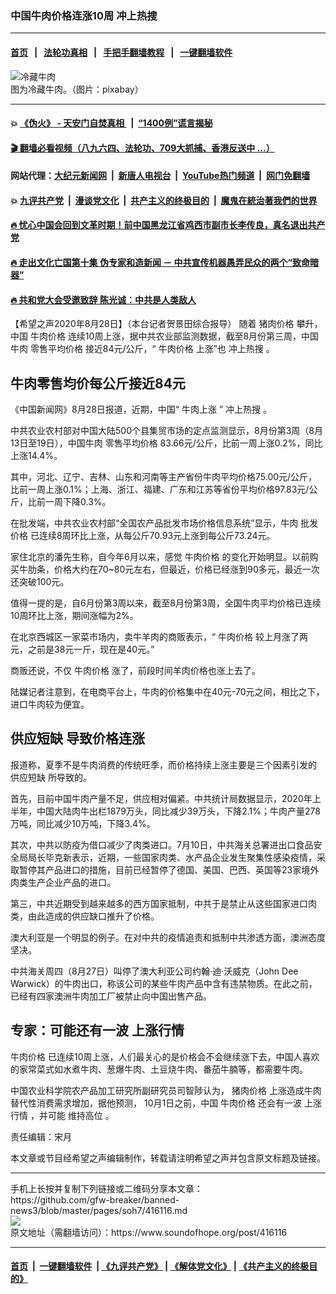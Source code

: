 ### 中国牛肉价格连涨10周 冲上热搜
------------------------

#### [首页](https://github.com/gfw-breaker/banned-news3/blob/master/README.md) &nbsp;&nbsp;|&nbsp;&nbsp; [法轮功真相](https://github.com/begood0513/basic/blob/master/README.md)  &nbsp;&nbsp;|&nbsp;&nbsp; [手把手翻墙教程](https://github.com/gfw-breaker/guides/wiki)  &nbsp;&nbsp;|&nbsp;&nbsp; [一键翻墙软件](https://github.com/gfw-breaker/nogfw/blob/master/README.md)  



<div><img alt="冷藏牛肉" src="https://img.soundofhope.org/2020-04/beef-2722686_1280-1586127504471.jpg"/>
<br/><figcaption class="caption">
 图为冷藏牛肉。（图片：pixabay）
</figcaption></div><hr/>

#### 💥 [《伪火》 - 天安门自焚真相 ](http://141.164.51.119:10000/videos/blog/weihuo.html)&nbsp; |&nbsp; [“1400例”谎言揭秘  ](http://141.164.51.119:10000/videos/blog/jiexi1400.html)

#### [ 🎬  翻墙必看视频（八九六四、法轮功、709大抓捕、香港反送中 ...）](https://github.com/gfw-breaker/links/blob/master/banned.md)

#### 网站代理：[大纪元新闻网](http://167.172.10.89:10080/gb/) &nbsp;|&nbsp; [新唐人电视台](http://167.172.10.89:8808/gb/)  &nbsp;|&nbsp; [YouTube热门频道](http://158.247.203.241/youtube.html) &nbsp;|&nbsp; [网门免翻墙](http://158.247.203.241:11000/show.aspx?name=ogHome)

#### 💥 [九评共产党](http://141.164.51.119:10000/videos/res/jiuping/)&nbsp; |&nbsp; [漫谈党文化](http://141.164.51.119:10000/videos/res/mtdwh/)&nbsp; |&nbsp; [共产主义的终极目的](http://141.164.51.119:10000/videos/res/zjmd/)&nbsp; |&nbsp; [魔鬼在統治著我們的世界](http://141.164.51.119:10000/videos/res/TheSpecter/)  

#### [ 🔥  忧心中国会回到文革时期！前中国黑龙江省鸡西市副市长李传良，真名退出共产党](http://141.164.51.119:10000/videos/news/quit01.html)

#### [ 🔥  走出文化亡国第十集 伪专家和造新闻 － 中共宣传机器愚弄民众的两个“致命暗器”](http://141.164.51.119:10000/videos/news/../res/zcwhwg/index.html)

#### [ 🔥  共和党大会受邀致辞 陈光诚：中共是人类敌人](http://141.164.51.119:10000/videos/news/cgc.html)

<div><div class="Content__Wrapper sc-1bvya0-0 grZQxZ">
 <p class="meta-top">
  <span class="meta">
   【希望之声2020年8月28日】（本台记者贺景田综合报导）
  </span>
  随着
  <ok href="/term/10727">
   猪肉价格
  </ok>
  攀升，中国
  <ok href="/term/362599">
   牛肉价格
  </ok>
  连续10周上涨，据中共农业部监测数据，截至8月份第三周，中国牛肉
  <ok href="/term/362608">
   零售平均价格
  </ok>
  接近84元/公斤，“
  <ok href="/term/362599">
   牛肉价格
  </ok>
  上涨”也
  <ok href="/term/362602">
   冲上热搜
  </ok>
  。
 </p>
 <h2>
  <strong>
   牛肉零售均价每公斤接近84元
  </strong>
 </h2>
 <p>
  《中国新闻网》8月28日报道，近期，中国“
  <ok href="/term/362605">
   牛肉上涨
  </ok>
  ”
  <ok href="/term/362602">
   冲上热搜
  </ok>
  。
 </p>
 <div class="AD_Embed__Wrap-sc-1xslmin-0 igMuqX module desktop">
  <div>
  </div>
 </div>
 <p>
  中共农业农村部对中国大陆500个县集贸市场的定点监测显示，8月份第3周（8月13日至19日），中国牛肉
  <ok href="/term/362608">
   零售平均价格
  </ok>
  83.66元/公斤，比前一周上涨0.2%，同比上涨14.4%。
 </p>
 <p>
  其中，河北、辽宁、吉林、山东和河南等主产省份牛肉平均价格75.00元/公斤，比前一周上涨0.1%；上海、浙江、福建、广东和江苏等省份平均价格97.83元/公斤，比前一周下降0.3%。
 </p>
 <p>
  在批发端，中共农业农村部“全国农产品批发市场价格信息系统”显示，牛肉
  <ok href="/term/362611">
   批发价格
  </ok>
  已连续8周环比上涨，从每公斤70.93元上涨到每公斤73.24元。
 </p>
 <p>
  家住北京的潘先生称，自今年6月以来，感觉
  <ok href="/term/362599">
   牛肉价格
  </ok>
  的变化开始明显。以前购买牛肋条，价格大约在70~80元左右，但最近，价格已经涨到90多元，最近一次还突破100元。
 </p>
 <p>
  值得一提的是，自6月份第3周以来，截至8月份第3周，全国牛肉平均价格已连续10周环比上涨，期间涨幅为2%。
 </p>
 <p>
  在北京西城区一家菜市场内，卖牛羊肉的商贩表示，“
  <ok href="/term/362599">
   牛肉价格
  </ok>
  较上月涨了两元，之前是38元一斤，现在是40元。”
 </p>
 <p>
  商贩还说，不仅
  <ok href="/term/362599">
   牛肉价格
  </ok>
  涨了，前段时间羊肉价格也涨上去了。
 </p>
 <p>
  陆媒记者注意到，在电商平台上，牛肉的价格集中在40元-70元之间，相比之下，进口牛肉较为便宜。
 </p>
 <h2>
  <strong>
   <ok href="/term/147850">
    供应短缺
   </ok>
   导致价格连涨
  </strong>
 </h2>
 <p>
  报道称，夏季不是牛肉消费的传统旺季，而价格持续上涨主要是三个因素引发的
  <ok href="/term/147850">
   供应短缺
  </ok>
  所导致的。
 </p>
 <p>
  首先，目前中国牛肉产量不足，供应相对偏紧。中共统计局数据显示，2020年上半年，中国大陆肉牛出栏1879万头，同比减少39万头，下降2.1%；牛肉产量278万吨，同比减少10万吨，下降3.4%。
 </p>
 <p>
  其次，中共以防疫为借口减少了肉类进口。7月10日，中共海关总署进出口食品安全局局长毕克新表示，近期，一些国家肉类、水产品企业发生聚集性感染疫情，采取暂停其产品进口的措施，目前已经暂停了德国、美国、巴西、英国等23家境外肉类生产企业产品的进口。
 </p>
 <p>
  第三，中共近期受到越来越多的西方国家抵制，中共于是禁止从这些国家进口肉类，由此造成的供应缺口推升了价格。
 </p>
 <p>
  澳大利亚是一个明显的例子。在对中共的疫情追责和抵制中共渗透方面，澳洲态度坚决。
 </p>
 <p>
  中共海关周四（8月27日）叫停了澳大利亚公司约翰·迪·沃威克（John Dee Warwick）的牛肉出口，称该公司的某些牛肉产品中含有违禁物质。在此之前，已经有四家澳洲牛肉加工厂被禁止向中国出售产品。
 </p>
 <h2>
  <strong>
   专家：可能还有一波
   <ok href="/term/362614">
    上涨行情
   </ok>
  </strong>
 </h2>
 <p>
  <ok href="/term/362599">
   牛肉价格
  </ok>
  已连续10周上涨，人们最关心的是价格会不会继续涨下去，中国人喜欢的家常菜式如水煮牛肉、葱爆牛肉、土豆烧牛肉、番茄牛腩等，都需要牛肉。
 </p>
 <p>
  中国农业科学院农产品加工研究所副研究员司智陟认为，
  <ok href="/term/10727">
   猪肉价格
  </ok>
  上涨造成牛肉替代性消费需求增加，据他预测， 10月1日之前，中国
  <ok href="/term/362599">
   牛肉价格
  </ok>
  还会有一波
  <ok href="/term/362614">
   上涨行情
  </ok>
  ，并可能
  <ok href="/term/362617">
   维持高位
  </ok>
  。
 </p>
 <p class="meta-btm">
  责任编辑：宋月
 </p>
 <p class="meta-btm">
  本文章或节目经希望之声编辑制作，转载请注明希望之声并包含原文标题及链接。
 </p>
</div>
</div>
<hr/>
手机上长按并复制下列链接或二维码分享本文章：<br/>
https://github.com/gfw-breaker/banned-news3/blob/master/pages/soh7/416116.md <br/>
<a href='https://github.com/gfw-breaker/banned-news3/blob/master/pages/soh7/416116.md'><img src='https://github.com/gfw-breaker/banned-news3/blob/master/pages/soh7/416116.md.png'/></a> <br/>
原文地址（需翻墙访问）：https://www.soundofhope.org/post/416116


------------------------
#### [首页](https://github.com/gfw-breaker/banned-news3/blob/master/README.md) &nbsp;|&nbsp; [一键翻墙软件](https://github.com/gfw-breaker/nogfw/blob/master/README.md) &nbsp;| [《九评共产党》](https://github.com/gfw-breaker/9ping.md/blob/master/README.md#九评之一评共产党是什么) | [《解体党文化》](https://github.com/gfw-breaker/jtdwh.md/blob/master/README.md) | [《共产主义的终极目的》](https://github.com/gfw-breaker/gczydzjmd.md/blob/master/README.md)


<img src='http://gfw-breaker.win/banned-news3/pages/soh7/416116.md' width='0px' height='0px'/>